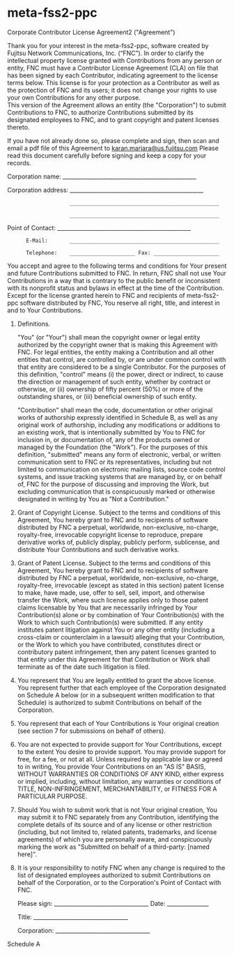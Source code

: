 # meta-fss2-ppc
Corporate Contributor License Agreement2 ("Agreement") 
                        
   Thank you for your interest in the meta-fss2-ppc, software created by                 Fujitsu Network Communications, Inc. (“FNC”). In order to clarify the    intellectual property license granted with Contributions from any person    or entity, FNC must have a Contributor License Agreement (CLA)    on file that has been signed by each Contributor, indicating agreement to the license terms below. This license is for your protection as a    Contributor as well as the protection of FNC and its users; it     does not change your rights to use your own Contributions for any other    purpose.  
   This version of the Agreement allows an entity (the "Corporation") to    submit Contributions to FNC, to authorize Contributions     submitted by its designated employees to FNC, and to grant     copyright and patent licenses thereto. 
 
   If you have not already done so, please complete and sign, then scan and    email a pdf file of this Agreement to karan.marjara@us.fujitsu.com    Please read this document carefully before signing and keep a copy for    your records. 
 
   Corporation name:    ________________________________________________ 
 
   Corporation address: ________________________________________________ 
 
                        ________________________________________________ 
 
                        ________________________________________________ 
 
   Point of Contact:    ________________________________________________ 
 
          E-Mail:       ________________________________________________ 
 
          Telephone:    _____________________ Fax: _____________________ 
 
 
   You accept and agree to the following terms and conditions for Your    present and future Contributions submitted to FNC. In    return, FNC shall not use Your Contributions in a way that    is contrary to the public benefit or inconsistent with its nonprofit    status and bylaws in effect at the time of the Contribution. Except    for the license granted herein to FNC and recipients of meta-fss2-ppc software distributed by FNC, You reserve all right, title,    and interest in and to Your Contributions. 
 
   1. Definitions. 
 
      "You" (or "Your") shall mean the copyright owner or legal entity       authorized by the copyright owner that is making this Agreement       with FNC. For legal entities, the entity making a 
      Contribution and all other entities that control, are controlled by,       or are under common control with that entity are considered to be a 
      single Contributor. For the purposes of this definition, "control"       means (i) the power, direct or indirect, to cause the direction or       management of such entity, whether by contract or otherwise, or       (ii) ownership of fifty percent (50%) or more of the outstanding       shares, or (iii) beneficial ownership of such entity. 
 
      "Contribution" shall mean the code, documentation or other original       works of authorship expressly identified in Schedule B, as well as       any original work of authorship, including 
      any modifications or additions to an existing work, that is       intentionally submitted by You to FNC for inclusion in, or       documentation of, any of the products owned or managed by the       Foundation (the "Work"). For the purposes of this definition, 
      "submitted" means any form of electronic, verbal, or written       communication sent to FNC or its representatives, 
      including but not limited to communication on electronic mailing       lists, source code control systems, and issue tracking systems       that are managed by, or on behalf of, FNC for the       purpose of discussing and improving the Work, but excluding       communication that is conspicuously marked or otherwise designated       in writing by You as "Not a Contribution." 
 
2. Grant of Copyright License. Subject to the terms and conditions       of this Agreement, You hereby grant to FNC and to       recipients of software distributed by FNC a perpetual,       worldwide, non-exclusive, no-charge, royalty-free, irrevocable       copyright license to reproduce, prepare derivative works of,       publicly display, publicly perform, sublicense, and distribute       Your Contributions and such derivative works. 
 
3. Grant of Patent License. Subject to the terms and conditions of       this Agreement, You hereby grant to FNC and to recipients       of software distributed by FNC a perpetual, worldwide,       non-exclusive, no-charge, royalty-free, irrevocable (except as       stated in this section) patent license to make, have made, use,       offer to sell, sell, import, and otherwise transfer the Work,       where such license applies only to those patent claims licensable       by You that are necessarily infringed by Your Contribution(s)       alone or by combination of Your Contribution(s) with the Work to       which such Contribution(s) were submitted. If any entity institutes       patent litigation against You or any other entity (including a       cross-claim or counterclaim in a lawsuit) alleging that your       Contribution, or the Work to which you have contributed, constitutes       direct or contributory patent infringement, then any patent licenses       granted to that entity under this Agreement for that Contribution or       Work shall terminate as of the date such litigation is filed. 
 
4. You represent that You are legally entitled to grant the above       license. You represent further that each employee of the       Corporation designated on Schedule A below (or in a subsequent       written modification to that Schedule) is authorized to submit       Contributions on behalf of the Corporation.  
5. You represent that each of Your Contributions is Your original       creation (see section 7 for submissions on behalf of others). 
 
6. You are not expected to provide support for Your Contributions,       except to the extent You desire to provide support. You may provide       support for free, for a fee, or not at all. Unless required by       applicable law or agreed to in writing, You provide Your 
      Contributions on an "AS IS" BASIS, WITHOUT WARRANTIES OR CONDITIONS       OF ANY KIND, either express or implied, including, without       limitation, any warranties or conditions of TITLE, NON-INFRINGEMENT,       MERCHANTABILITY, or FITNESS FOR A PARTICULAR PURPOSE. 
 
7. Should You wish to submit work that is not Your original creation, 
      You may submit it to FNC separately from any 
      Contribution, identifying the complete details of its source and       of any license or other restriction (including, but not limited       to, related patents, trademarks, and license agreements) of which       you are personally aware, and conspicuously marking the work as       "Submitted on behalf of a third-party: [named here]". 
 
8. It is your responsibility to notify FNC when any change       is required to the list of designated employees authorized to submit       Contributions on behalf of the Corporation, or to the Corporation's       Point of Contact with FNC. 
 
 
 
   Please sign: __________________________________ Date: _______________ 
 
   Title:       __________________________________ 
 
   Corporation: __________________________________ 
 
 
 
 
 
 
 
 
 
 
 
 
 
 
 
 
 
 
 
 
 
 
 
 
 
 
 
Schedule A 
 
   
 
 
 
 
 
 
